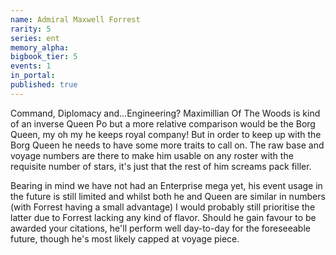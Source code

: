 ```yaml
---
name: Admiral Maxwell Forrest
rarity: 5
series: ent
memory_alpha:
bigbook_tier: 5
events: 1
in_portal:
published: true
---
```


Command, Diplomacy and...Engineering? Maximillian Of The Woods is kind of an inverse Queen Po but a more relative comparison would be the Borg Queen, my oh my he keeps royal company! But in order to keep up with the Borg Queen he needs to have some more traits to call on. The raw base and voyage numbers are there to make him usable on any roster with the requisite number of stars, it's just that the rest of him screams pack filler.

Bearing in mind we have not had an Enterprise mega yet, his event usage in the future is still limited and whilst both he and Queen are similar in numbers (with Forrest having a small advantage) I would probably still prioritise the latter due to Forrest lacking any kind of flavor. Should he gain favour to be awarded your citations, he'll perform well day-to-day for the foreseeable future, though he's most likely capped at voyage piece.
